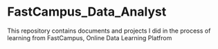 # FastCampus_Data_Analyst

This repository contains documents and projects I did in the process of learning from FastCampus, Online Data Learning Platfrom
